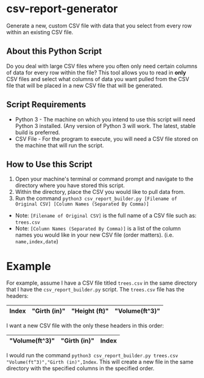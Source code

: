 # csv-report-generator
Generate a new, custom CSV file with data that you select from every row within an existing CSV file. 

## About this Python Script
Do you deal with large CSV files where you often only need certain columns of data for every row within the file? This tool allows you to read in **only** CSV files and select what columns of data you want pulled from the CSV file that will be placed in a new CSV file that will be generated.

## Script Requirements
* Python 3 - The machine on which you intend to use this script will need Python 3 installed. (Any version of Python 3 will work. The latest, stable build is preferred. 
* CSV File - For the program to execute, you will need a CSV file stored on the machine that will run the script. 

## How to Use this Script
1. Open your machine's terminal or command prompt and navigate to the directory where you have stored this script. 
1. Within the directory, place the CSV you would like to pull data from.
1. Run the command `python3 csv_report_builder.py [Filename of Original CSV] [Column Names (Separated By Comma)]`

* Note: `[Filename of Original CSV]` is the full name of a CSV file such as: `trees.csv`
* Note: `[Column Names (Separated By Comma)]` is a list of the column names you would like in your new CSV file (order matters). (i.e. `name,index,date`)

# Example 
For example, assume I have a CSV file titled `trees.csv` in the same directory that I have the `csv_report_builder.py` script. The `trees.csv` file has the headers:

| Index | "Girth (in)"| "Height (ft)" | "Volume(ft^3)" |
| ----- | ----------- | ------------- | -------------- |

I want a new CSV file with the only these headers in this order:

| "Volume(ft^3)" | "Girth (in)" | Index |
| -------------- | ------------ | ----- |

I would run the command `python3 csv_report_builder.py trees.csv "Volume(ft^3)","Girth (in)",Index`. This will create a new file in the same directory with the specified columns in the specified order.

